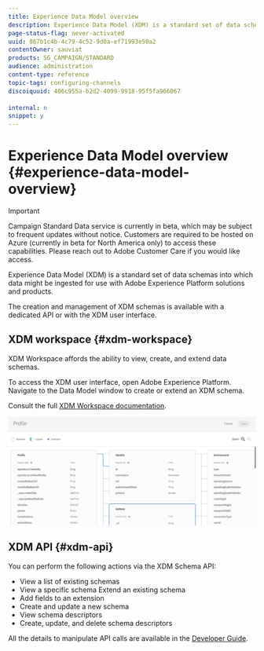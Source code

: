 ```yaml
---
title: Experience Data Model overview
description: Experience Data Model (XDM) is a standard set of data schemas into which data might be ingested for use with Adobe Experience Platform solutions and products.
page-status-flag: never-activated
uuid: 867b1c4b-4c79-4c52-9d0a-ef71993e50a2
contentOwner: sauviat
products: SG_CAMPAIGN/STANDARD
audience: administration
content-type: reference
topic-tags: configuring-channels
discoiquuid: 406c955a-b2d2-4099-9918-95f5fa966067

internal: n
snippet: y
---
```


# Experience Data Model overview {#experience-data-model-overview}

>[!IMPORTANT]
>
>Campaign Standard Data service is currently in beta, which may be subject to frequent updates without notice. Customers are required to be hosted on Azure (currently in beta for North America only) to access these capabilities. Please reach out to Adobe Customer Care if you would like access.

Experience Data Model (XDM) is a standard set of data schemas into which data might be ingested for use with Adobe Experience Platform solutions and products.

The creation and management of XDM schemas is available with a dedicated API or with the XDM user interface.

## XDM workspace {#xdm-workspace}

XDM Workspace affords the ability to view, create, and extend data schemas.

To access the XDM user interface, open Adobe Experience Platform. Navigate to the Data Model window to create or extend an XDM schema.

Consult the full [XDM Workspace documentation](https://docs.adobe.com/content/help/en/experience-platform/xdm/api/getting-started.html).

![](assets/aep_xdmworkspace.png)

## XDM API {#xdm-api}

You can perform the following actions via the XDM Schema API:

* View a list of existing schemas
* View a specific schema Extend an existing schema
* Add fields to an extension
* Create and update a new schema
* View schema descriptors
* Create, update, and delete schema descriptors

All the details to manipulate API calls are available in the [Developer Guide](https://docs.adobe.com/content/help/en/experience-platform/xdm/api/getting-started.html).

